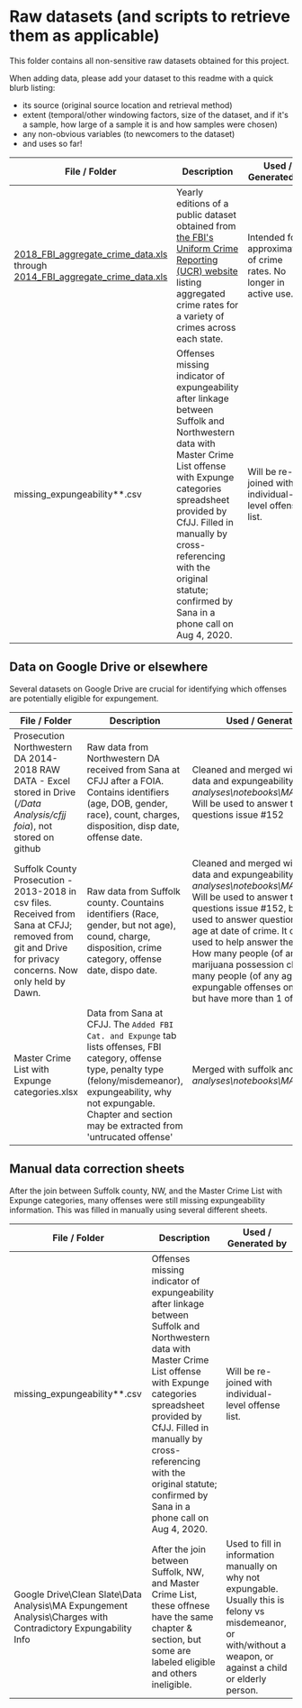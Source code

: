 # Raw datasets (and scripts to retrieve them as applicable)

This folder contains all non-sensitive raw datasets obtained for this project.

When adding data, please add your dataset to this readme with a quick blurb listing:
- its source (original source location and retrieval method)
- extent (temporal/other windowing factors, size of the dataset, and if it's a sample, how large of a sample it is and how samples were chosen)
- any non-obvious variables (to newcomers to the dataset)
- and uses so far!

|File / Folder|Description|Used / Generated by|
|---|----|----|
|[2018_FBI_aggregate_crime_data.xls](2018_FBI_aggregate_crime_data.xls) through [2014_FBI_aggregate_crime_data.xls](2014_FBI_aggregate_crime_data.xls)|Yearly editions of a public dataset obtained from [the FBI's Uniform Crime Reporting (UCR) website](https://ucr.fbi.gov/crime-in-the-u.s/2018/crime-in-the-u.s.-2018/tables/table-69) listing aggregated crime rates for a variety of crimes across each state.|Intended for approximation of crime rates. No longer in active use.|
|missing_expungeability**.csv| Offenses missing indicator of expungeability after linkage between Suffolk and Northwestern data with  Master Crime List offense with Expunge categories spreadsheet provided by CfJJ. Filled in manually by cross-referencing with the original statute; confirmed by Sana in a phone call on Aug 4, 2020.|Will be re-joined with individual-level offense list. |


## Data on Google Drive or elsewhere

Several datasets on Google Drive are crucial for identifying which offenses are potentially eligible for expungement.  

|File / Folder|Description|Used / Generated by|
|---|----|----|
|Prosecution Northwestern DA 2014-2018 RAW DATA - Excel stored in Drive (_/Data Analysis/cfjj foia_), not stored on github| Raw data from Northwestern DA received from Sana at CFJJ after a FOIA. Contains identifiers (age, DOB, gender, race), count, charges, disposition, disp date, offense date.|Cleaned and merged with suffolk data and expungeability by _analyses\notebooks\MA_Data.ipynb_.. Will be used to answer target questions issue #152|
Suffolk County Prosecution - 2013-2018 in csv files. Received from Sana at CFJJ; removed from git and Drive for privacy concerns. Now only held by Dawn.| Raw data from Suffolk county. Countains identifiers (Race, gender, but not age), cound, charge, disposition, crime category, offense date, dispo date.|Cleaned and merged with suffolk data and expungeability by _analyses\notebooks\MA_Data.ipynb_. Will be used to answer target questions issue #152, but cannot be used to answer questions relying on age at date of crime. It can still be used to help answer these questions: How many people (of any age) with marijuana possession charges? How many people (of any age) have only expungable offenses on their record but have more than 1 of them?|
Master Crime List with Expunge categories.xlsx| Data from Sana at CFJJ. The `Added FBI Cat. and Expunge` tab lists offenses, FBI category, offense type, penalty type (felony/misdemeanor), expungeability, why not expungable. Chapter and section may be extracted from 'untrucated offense'|Merged with suffolk and NW data by _analyses\notebooks\MA_Data.ipynb_.|

## Manual data correction sheets

After the join between Suffolk county, NW, and the Master Crime List with Expunge categories, many offenses were still missing expungeability information. This was filled in manually using several different sheets.

|File / Folder|Description|Used / Generated by|
|--|----|----|
|missing_expungeability**.csv| Offenses missing indicator of expungeability after linkage between Suffolk and Northwestern data with  Master Crime List offense with Expunge categories spreadsheet provided by CfJJ. Filled in manually by cross-referencing with the original statute; confirmed by Sana in a phone call on Aug 4, 2020.|Will be re-joined with individual-level offense list. |
Google Drive\Clean Slate\Data Analysis\MA Expungement Analysis\Charges with Contradictory Expungability Info|After the join between Suffolk, NW, and Master Crime List, these offnese have the same chapter & section, but some are labeled eligible and others ineligible.|Used to fill in information manually on why not expungable. Usually this is felony vs misdemeanor, or with/without a weapon, or against a child or elderly person. |
